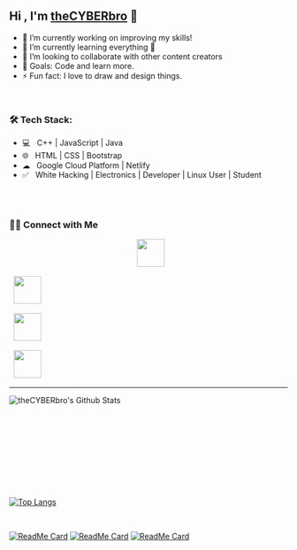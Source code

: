 ## Hi , I'm [theCYBERbro][website] 👋

- 🔭 I’m currently working on improving my skills!
- 🌱 I’m currently learning everything 🤣
- 👯 I’m looking to collaborate with other content creators
- 🥅 Goals: Code and learn more.
- ⚡ Fun fact: I love to draw and design things.


<br/>


<h3>🛠 Tech Stack:</h3>

- 💻 &nbsp; C++ | JavaScript | Java   
- 🌐 &nbsp; HTML | CSS | Bootstrap 
- ☁ &nbsp; Google Cloud Platform | Netlify 
- ✅️ &nbsp; White Hacking | Electronics | Developer | Linux User | Student 

<br />
<br />

<h3> 🤝🏻 Connect with Me </h3>

<p align="center">
&nbsp; <a href="https://thecyberbro.netlify.app/" target="_blank" rel="noopener noreferrer"><img src="https://img.icons8.com/color/48/000000/internet--v1.png" width="50" /></a>  

&nbsp; <a href="https://www.instagram.com/thecyberbro/" target="_blank" rel="noopener noreferrer"><img src="https://img.icons8.com/color/48/000000/instagram-new.png" width="50"/></a>  

&nbsp; <a href="https://t.me/thecyberbro" target="_blank" rel="noopener noreferrer"><img src="https://img.icons8.com/color/48/000000/telegram-app--v1.png" width="50" /></a>

&nbsp; <a href="mailto:thecyberbro@gmail.com" target="_blank" rel="noopener noreferrer"><img src="https://img.icons8.com/color/48/000000/gmail.png" width="50"/> </a>

</p>


---

<img align="left" alt="theCYBERbro's Github Stats" src="https://github-readme-stats.vercel.app/api?username=theCYBERbro&show_icons=true&hide_border=true&theme=dark" />

<br/>
<br/>
<br/>
<br/>
<br/>
<br/>
<br/>
<br/>
<br/>
<br/>

[![Top Langs](https://github-readme-stats.vercel.app/api/top-langs/?username=theCYBERbro&theme=dark)](https://github.com/theCYBERbro?tab=repositories)

<br/>

[![ReadMe Card](https://github-readme-stats.vercel.app/api/pin/?username=theCYBERbro&repo=CodeChest&theme=dark)](https://github.com/theCYBERbro/CodeChest)
[![ReadMe Card](https://github-readme-stats.vercel.app/api/pin/?username=theCYBERbro&repo=StudentApp&theme=dark)](https://github.com/theCYBERbro/StudentApp)
[![ReadMe Card](https://github-readme-stats.vercel.app/api/pin/?username=theCYBERbro&repo=CppCode&theme=dark)](https://github.com/theCYBERbro/CppCode)

[website]: https://thecyberbro.netlify.app
[telegram]: https://t.me/thecyberbro
[youtube]: https://www.youtube.com/channel/UCHIEfPewtcI0uhQfcE80VcQ
[instagram]: https://www.instagram.com/the_cyber_bro/
